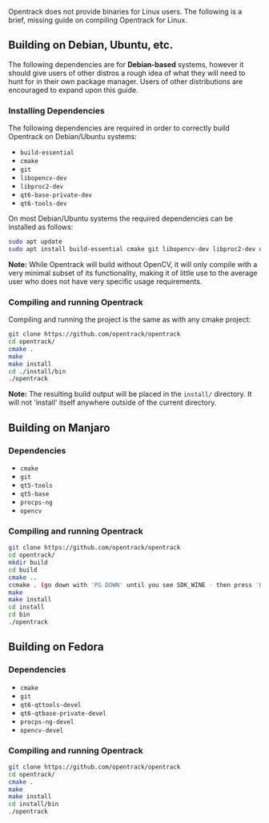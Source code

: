 Opentrack does not provide binaries for Linux users. The following is a brief, missing guide on compiling Opentrack for Linux.

## Building on Debian, Ubuntu, etc.

The following dependencies are for **Debian-based** systems, however it should give users of other distros a rough idea of what they will need to hunt for in their own package manager. Users of other distributions are encouraged to expand upon this guide.

### Installing Dependencies

The following dependencies are required in order to correctly build Opentrack on Debian/Ubuntu systems:

* `build-essential`
* `cmake`
* `git`
* `libopencv-dev`
* `libproc2-dev`
* `qt6-base-private-dev`
* `qt6-tools-dev`

On most Debian/Ubuntu systems the required dependencies can be installed as follows:

```sh
sudo apt update
sudo apt install build-essential cmake git libopencv-dev libproc2-dev qt6-base-private-dev qt6-tools-dev
```

**Note:** While Opentrack will build without OpenCV, it will only compile with a very minimal subset of its functionality, making it of little use to the average user who does not have very specific usage requirements. 

### Compiling and running Opentrack

Compiling and running the project is the same as with any cmake project:

```bash
git clone https://github.com/opentrack/opentrack
cd opentrack/
cmake .
make
make install
cd ./install/bin
./opentrack
```

**Note:** The resulting build output will be placed in the `install/` directory. It will not 'install' itself anywhere outside of the current directory.

## Building on Manjaro

### Dependencies

* `cmake`
* `git`
* `qt5-tools`
* `qt5-base`
* `procps-ng`
* `opencv`

### Compiling and running Opentrack

```bash
git clone https://github.com/opentrack/opentrack
cd opentrack/
mkdir build
cd build
cmake ..
ccmake . (go down with 'PG DOWN' until you see SDK_WINE - then press 'ENTER' (set to 'ON'; press 'c' to reconfigure)
make
make install
cd install
cd bin
./opentrack
```

## Building on Fedora

### Dependencies
* `cmake`
* `git`
* `qt6-qttools-devel`
* `qt6-qtbase-private-devel`
* `procps-ng-devel`
* `opencv-devel`

### Compiling and running Opentrack

```bash
git clone https://github.com/opentrack/opentrack
cd opentrack/
cmake .
make
make install
cd install/bin
./opentrack
```
